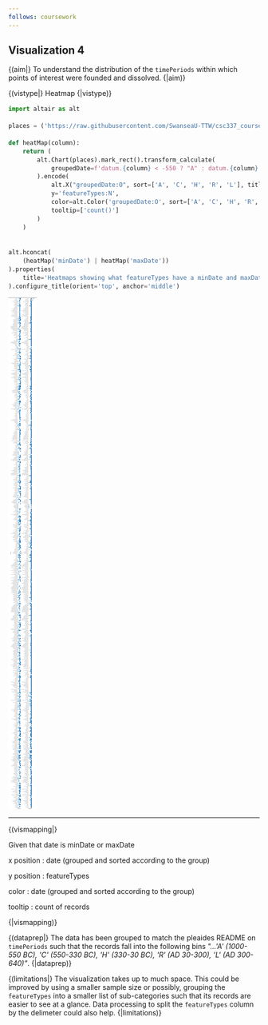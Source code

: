 ```yaml
---
follows: coursework
---
```


## Visualization 4

{(aim|}
To understand the distribution of the `timePeriods` within which points of interest were founded and dissolved.
{|aim)}

{(vistype|}
Heatmap
{|vistype)}

```python
import altair as alt

places = ('https://raw.githubusercontent.com/SwanseaU-TTW/csc337_coursework1/master/pleiades-places-latest.csv')

def heatMap(column):
    return (
        alt.Chart(places).mark_rect().transform_calculate(
            groupedDate=f'datum.{column} < -550 ? "A" : datum.{column} < -330 ? "C" : datum.{column} < -30 ? "H" : datum.{column} < 300 ? "R" : "L"'
        ).encode(
            alt.X("groupedDate:O", sort=['A', 'C', 'H', 'R', 'L'], title=f'{column}(grouped)'),
            y='featureTypes:N',
            color=alt.Color('groupedDate:O', sort=['A', 'C', 'H', 'R', 'L']),
            tooltip=['count()']
        )
    )


alt.hconcat(
    (heatMap('minDate') | heatMap('maxDate'))
).properties(
    title='Heatmaps showing what featureTypes have a minDate and maxDate in what timePeriods for each record on the places pleiades dataset'
).configure_title(orient='top', anchor='middle')
```

![](https://raw.githubusercontent.com/David24E/CSCM37CW1/92d3d7db436152e42acdb6d490a4be97bb2a399e/threeVis.svg)

---

{(vismapping|}

Given that date is minDate or maxDate

x position
: date (grouped and sorted according to the group)

y position
: featureTypes

color
: date (grouped and sorted according to the group)

tooltip
: count of records

{|vismapping)}

{(dataprep|}
The data has been grouped to match the pleaides README on `timePeriods` such that the records fall into the following bins _"...'A' (1000-550 BC), 'C' (550-330 BC), 'H' (330-30 BC), 'R' (AD 30-300), 'L' (AD 300-640)"_.
{|dataprep)}

{(limitations|}
The visualization takes up to much space. This could be improved by using a smaller sample size or possibly, grouping the `featureTypes` into a smaller list of sub-categories such that its records are easier to see at a glance. Data processing to split the `featureTypes` column by the delimeter could also help.
{|limitations)}
